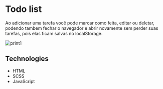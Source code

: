 # **Todo list**

Ao adicionar uma tarefa você pode marcar como feita, editar ou deletar, podendo tambem fechar o navegador e abrir novamente sem perder suas tarefas, pois elas ficam salvas no localStorage.

![print1](https://user-images.githubusercontent.com/91329679/190919339-ca33d7d1-7907-4058-aff4-9d135bc18597.png)


## **Technologies**

- HTML
- SCSS
- JavaScript



